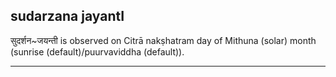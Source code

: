 ## sudarzana jayantI

सुदर्शन~जयन्ती is observed on Citrā nakṣhatram day of Mithuna (solar) month (sunrise (default)/puurvaviddha (default)).


---
